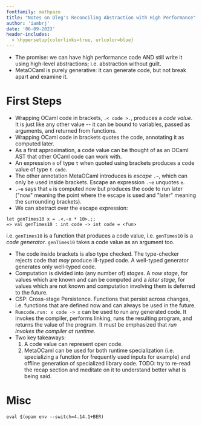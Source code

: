 ```yaml
---
fontfamily: mathpazo
title: "Notes on Oleg's Reconciling Abstraction with High Performance"
author: 'iambrj'
date: '06-09-2023'
header-includes:
  - \hypersetup{colorlinks=true, urlcolor=blue}
---
```

- The promise: we can have high performance code AND still write it using
  high-level abstractions; i.e. abstraction without guilt.
- MetaOCaml is purely generative: it can generate code, but not break apart and
  examine it.

# First Steps
- Wrapping OCaml code in brackets, `.< code >.`, produces a *code value*. It is
  just like any other value -- it can be bound to variables, passed as
  arguments, and returned from functions.
- Wrapping OCaml code in brackets quotes the code, annotating it as computed
  later.
- As a first approximation, a code value can be thought of as an OCaml AST that
  other OCaml code can work with.
- An expression `e` of type `t` when quoted using brackets produces a code value
  of type `t code`.
- The other annotation MetaOCaml introduces is *escape* `.~`, which can only be
  used inside brackets. Escape an expression `.~e` unquotes `e`.
- `.~e` says that `e` is computed now but produces the code to run later ("now"
  meaning the point where the escape is used and "later" meaning the surrounding
  brackets).
- We can abstract over the escape expression:
```
let genTimes10 x = .<.~x * 10>.;;
=> val genTimes10 : int code -> int code = <fun>
```
i.e. `genTimes10` is a function that produces a code value, i.e. `genTimes10` is
a *code generator*. `genTimes10` takes a code value as an argument too.
- The code inside brackets is also type checked. The type-checker rejects code
  that *may* produce ill-typed code. A well-typed generator generates only
  well-typed code.
- Computation is divided into (any number of) *stages*. A *now stage*, for
  values which are known and can be computed and a *later stage*, for values
  which are not known and computation involving them is deferred to the future.
- CSP: Cross-stage Persistence. Functions that persist across changes, i.e.
  functions that are defined now and can always be used in the future.
- `Runcode.run: x code -> x` can be used to run any generated code. It invokes
  the compiler, performs linking, runs the resulting program, and returns the
  value of the program. It must be emphasized that *run invokes the compiler at
  runtime*.
- Two key takeaways:
    1. A code value can represent open code.
    2. MetaOCaml can be used for both runtime specialization (i.e. specializing
       a function for frequently used  inputs for example) and offline
       generation of specialized library code.
TODO: try to re-read the recap section and meditate on it to understand better
what is being said.

# Misc
```
eval $(opam env --switch=4.14.1+BER)
```
